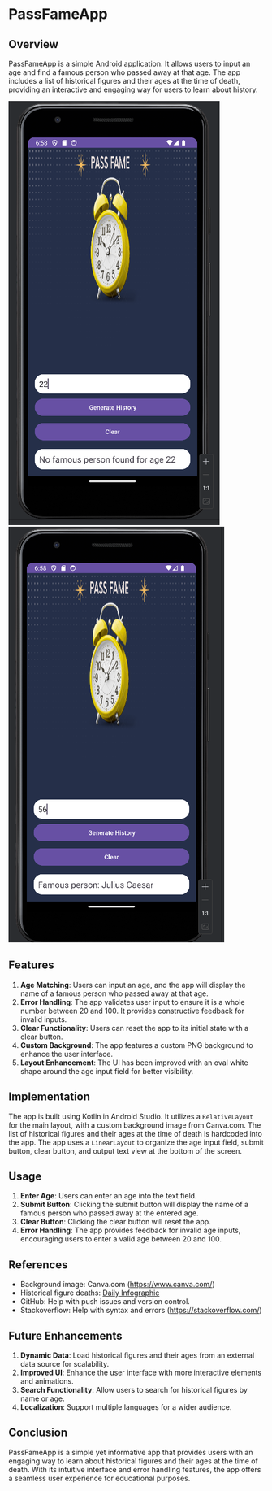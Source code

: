 # PassFameApp

## Overview
PassFameApp is a simple Android application. It allows users to input an age and find a famous person who passed away at that age. The app includes a list of historical figures and their ages at the time of death, providing an interactive and engaging way for users to learn about history.

![Alt text](images/homepage.png)
![Alt text](images/results.png)



## Features
1. **Age Matching**: Users can input an age, and the app will display the name of a famous person who passed away at that age.
2. **Error Handling**: The app validates user input to ensure it is a whole number between 20 and 100. It provides constructive feedback for invalid inputs.
3. **Clear Functionality**: Users can reset the app to its initial state with a clear button.
4. **Custom Background**: The app features a custom PNG background to enhance the user interface.
5. **Layout Enhancement**: The UI has been improved with an oval white shape around the age input field for better visibility.

## Implementation
The app is built using Kotlin in Android Studio. It utilizes a `RelativeLayout` for the main layout, with a custom background image from Canva.com. The list of historical figures and their ages at the time of death is hardcoded into the app. The app uses a `LinearLayout` to organize the age input field, submit button, clear button, and output text view at the bottom of the screen.

## Usage
1. **Enter Age**: Users can enter an age into the text field.
2. **Submit Button**: Clicking the submit button will display the name of a famous person who passed away at the entered age.
3. **Clear Button**: Clicking the clear button will reset the app.
4. **Error Handling**: The app provides feedback for invalid age inputs, encouraging users to enter a valid age between 20 and 100.

## References
- Background image: Canva.com (https://www.canva.com/)
- Historical figure deaths: [Daily Infographic](https://www.dailyinfographic.com/famous-figure-deaths)
- GitHub: Help with push issues and version control.
- Stackoverflow: Help with syntax and errors (https://stackoverflow.com/)

## Future Enhancements
1. **Dynamic Data**: Load historical figures and their ages from an external data source for scalability.
2. **Improved UI**: Enhance the user interface with more interactive elements and animations.
3. **Search Functionality**: Allow users to search for historical figures by name or age.
4. **Localization**: Support multiple languages for a wider audience.

## Conclusion
PassFameApp is a simple yet informative app that provides users with an engaging way to learn about historical figures and their ages at the time of death. With its intuitive interface and error handling features, the app offers a seamless user experience for educational purposes.

